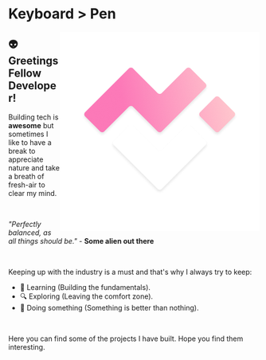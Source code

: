 # <strong>Keyboard > Pen</strong>

<p>
<img src="img/logo.png" alt="" width="400px" align="right"/>
</p>

## 👽 Greetings Fellow Developer!

Building tech is <strong>awesome</strong> but sometimes I like to have a break to appreciate nature and take a breath of fresh-air to clear my mind.

<br>

<i>"Perfectly balanced, as all things should be."</i> - <strong>Some alien out there</strong>

<br>

Keeping up with the industry is a must and that's why I always try to keep:

- 📖 Learning (Building the fundamentals).
- 🔍 Exploring (Leaving the comfort zone).
- 👻 Doing something (Something is better than nothing).

<br>

Here you can find some of the projects I have built. Hope you find them interesting.
